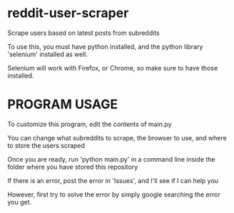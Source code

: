 # reddit-user-scraper
<p>Scrape users based on latest posts from subreddits</p>
<p>To use this, you must have python installed, and the python library 'selenium' installed as well.</p>
<p>Selenium will work with Firefox, or Chrome, so make sure to have those installed.</p>


# PROGRAM USAGE
<p>To customize this program, edit the contents of main.py</p>
<p>You can change what subreddits to scrape, the browser to use, and where to store the users scraped</p>
<p>Once you are ready, run 'python main.py' in a command line inside the folder where you have stored this repository</p>
<p>If there is an error, post the error in 'Issues', and I'll see if I can help you</p>
<p>However, first try to solve the error by simply google searching the error you get.</p>
